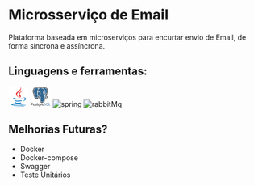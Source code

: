 # Microsserviço de Email
Plataforma baseada em microserviços para encurtar envio de Email, de forma síncrona e assíncrona.

## Linguagens e ferramentas:

<div>

<p align="left"> 
  <img src="https://raw.githubusercontent.com/devicons/devicon/master/icons/java/java-original.svg" alt="java" width="40" height="40"/>
  <img src="https://raw.githubusercontent.com/devicons/devicon/master/icons/postgresql/postgresql-original-wordmark.svg" alt="postgresql" width="40" height="40"/>
  <img src="https://www.vectorlogo.zone/logos/springio/springio-icon.svg" alt="spring" width="40" height="40"/>
  <img src="https://www.vectorlogo.zone/logos/rabbitmq/rabbitmq-ar21.svg" alt="rabbitMq" width="40" height="40"/>
</p>
  
</div>

## Melhorias Futuras?
- Docker
- Docker-compose
- Swagger
- Teste Unitários
